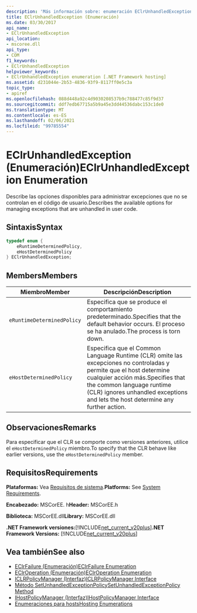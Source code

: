 ```yaml
---
description: 'Más información sobre: enumeración EClrUnhandledException ('
title: EClrUnhandledException (Enumeración)
ms.date: 03/30/2017
api_name:
- EClrUnhandledException
api_location:
- mscoree.dll
api_type:
- COM
f1_keywords:
- EClrUnhandledException
helpviewer_keywords:
- EClrUnhandledException enumeration [.NET Framework hosting]
ms.assetid: d231044e-2b53-4836-93f9-8117ff0e5c3a
topic_type:
- apiref
ms.openlocfilehash: 088d448a92c4d9030208537b9c788477c85f9d37
ms.sourcegitcommit: ddf7edb67715a5b9a45e3dd44536dabc153c1de0
ms.translationtype: MT
ms.contentlocale: es-ES
ms.lasthandoff: 02/06/2021
ms.locfileid: "99785554"
---
```

# <a name="eclrunhandledexception-enumeration"></a><span data-ttu-id="d07ce-103">EClrUnhandledException (Enumeración)</span><span class="sxs-lookup"><span data-stu-id="d07ce-103">EClrUnhandledException Enumeration</span></span>

<span data-ttu-id="d07ce-104">Describe las opciones disponibles para administrar excepciones que no se controlan en el código de usuario.</span><span class="sxs-lookup"><span data-stu-id="d07ce-104">Describes the available options for managing exceptions that are unhandled in user code.</span></span>  
  
## <a name="syntax"></a><span data-ttu-id="d07ce-105">Sintaxis</span><span class="sxs-lookup"><span data-stu-id="d07ce-105">Syntax</span></span>  
  
```cpp  
typedef enum {  
    eRuntimeDeterminedPolicy,  
    eHostDeterminedPolicy  
} EClrUnhandledException;  
```  
  
## <a name="members"></a><span data-ttu-id="d07ce-106">Members</span><span class="sxs-lookup"><span data-stu-id="d07ce-106">Members</span></span>  
  
|<span data-ttu-id="d07ce-107">Miembro</span><span class="sxs-lookup"><span data-stu-id="d07ce-107">Member</span></span>|<span data-ttu-id="d07ce-108">Descripción</span><span class="sxs-lookup"><span data-stu-id="d07ce-108">Description</span></span>|  
|------------|-----------------|  
|`eRuntimeDeterminedPolicy`|<span data-ttu-id="d07ce-109">Especifica que se produce el comportamiento predeterminado.</span><span class="sxs-lookup"><span data-stu-id="d07ce-109">Specifies that the default behavior occurs.</span></span> <span data-ttu-id="d07ce-110">El proceso se ha anulado.</span><span class="sxs-lookup"><span data-stu-id="d07ce-110">The process is torn down.</span></span>|  
|`eHostDeterminedPolicy`|<span data-ttu-id="d07ce-111">Especifica que el Common Language Runtime (CLR) omite las excepciones no controladas y permite que el host determine cualquier acción más.</span><span class="sxs-lookup"><span data-stu-id="d07ce-111">Specifies that the common language runtime (CLR) ignores unhandled exceptions and lets the host determine any further action.</span></span>|  
  
## <a name="remarks"></a><span data-ttu-id="d07ce-112">Observaciones</span><span class="sxs-lookup"><span data-stu-id="d07ce-112">Remarks</span></span>  

 <span data-ttu-id="d07ce-113">Para especificar que el CLR se comporte como versiones anteriores, utilice el `eHostDeterminedPolicy` miembro.</span><span class="sxs-lookup"><span data-stu-id="d07ce-113">To specify that the CLR behave like earlier versions, use the `eHostDeterminedPolicy` member.</span></span>  
  
## <a name="requirements"></a><span data-ttu-id="d07ce-114">Requisitos</span><span class="sxs-lookup"><span data-stu-id="d07ce-114">Requirements</span></span>  

 <span data-ttu-id="d07ce-115">**Plataformas:** Vea [Requisitos de sistema](../../get-started/system-requirements.md).</span><span class="sxs-lookup"><span data-stu-id="d07ce-115">**Platforms:** See [System Requirements](../../get-started/system-requirements.md).</span></span>  
  
 <span data-ttu-id="d07ce-116">**Encabezado:** MSCorEE. h</span><span class="sxs-lookup"><span data-stu-id="d07ce-116">**Header:** MSCorEE.h</span></span>  
  
 <span data-ttu-id="d07ce-117">**Biblioteca:** MSCorEE.dll</span><span class="sxs-lookup"><span data-stu-id="d07ce-117">**Library:** MSCorEE.dll</span></span>  
  
 <span data-ttu-id="d07ce-118">**.NET Framework versiones:**[!INCLUDE[net_current_v20plus](../../../../includes/net-current-v20plus-md.md)]</span><span class="sxs-lookup"><span data-stu-id="d07ce-118">**.NET Framework Versions:** [!INCLUDE[net_current_v20plus](../../../../includes/net-current-v20plus-md.md)]</span></span>  
  
## <a name="see-also"></a><span data-ttu-id="d07ce-119">Vea también</span><span class="sxs-lookup"><span data-stu-id="d07ce-119">See also</span></span>

- [<span data-ttu-id="d07ce-120">EClrFailure (Enumeración)</span><span class="sxs-lookup"><span data-stu-id="d07ce-120">EClrFailure Enumeration</span></span>](eclrfailure-enumeration.md)
- [<span data-ttu-id="d07ce-121">EClrOperation (Enumeración)</span><span class="sxs-lookup"><span data-stu-id="d07ce-121">EClrOperation Enumeration</span></span>](eclroperation-enumeration.md)
- [<span data-ttu-id="d07ce-122">ICLRPolicyManager (Interfaz)</span><span class="sxs-lookup"><span data-stu-id="d07ce-122">ICLRPolicyManager Interface</span></span>](iclrpolicymanager-interface.md)
- [<span data-ttu-id="d07ce-123">Método SetUnhandledExceptionPolicy</span><span class="sxs-lookup"><span data-stu-id="d07ce-123">SetUnhandledExceptionPolicy Method</span></span>](iclrpolicymanager-setunhandledexceptionpolicy-method.md)
- [<span data-ttu-id="d07ce-124">IHostPolicyManager (Interfaz)</span><span class="sxs-lookup"><span data-stu-id="d07ce-124">IHostPolicyManager Interface</span></span>](ihostpolicymanager-interface.md)
- [<span data-ttu-id="d07ce-125">Enumeraciones para hosts</span><span class="sxs-lookup"><span data-stu-id="d07ce-125">Hosting Enumerations</span></span>](hosting-enumerations.md)
